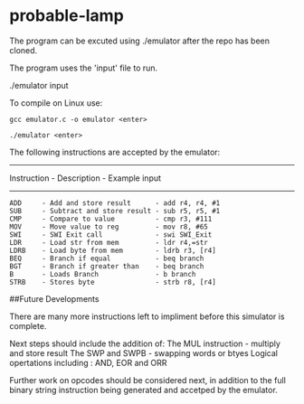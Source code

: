 # probable-lamp

The program can be excuted using ./emulator after the repo has been cloned.

The program uses the 'input' file to run.

./emulator input <enter>

To compile on Linux use:
	
	gcc emulator.c -o emulator <enter>
	
	./emulator <enter>


The following instructions are accepted by the emulator:
********************************************************
Instruction	- Description				- Example input
********************************************************
	ADD		- Add and store result		- add r4, r4, #1
	SUB		- Subtract and store result	- sub r5, r5, #1
	CMP		- Compare to value			- cmp r3, #111
	MOV		- Move value to reg			- mov r8, #65
	SWI		- SWI Exit call				- swi SWI_Exit
	LDR		- Load str from mem			- ldr r4,=str
	LDRB	- Load byte from mem		- ldrb r3, [r4]
	BEQ		- Branch if equal			- beq branch
	BGT		- Branch if greater than	- beq branch
	B		- Loads Branch				- b branch
	STRB	- Stores byte				- strb r8, [r4]


##Future Developments

There are many more instructions left to impliment before this simulator is complete. 

Next steps should include the addition of:
		The MUL instruction - multiply and store result
		The SWP and SWPB - swapping words or btyes 
		Logical opertations including : AND, EOR and ORR

Further work on opcodes should be considered next, in addition to the full binary string instruction being generated and accetped by the emulator. 

